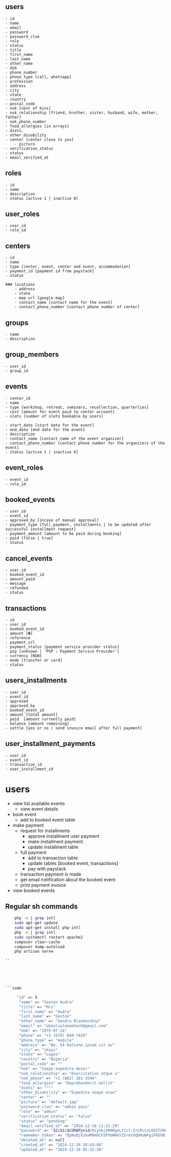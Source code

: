## users

    - id
    - name
    - email
    - password
    - password_clue
    - role
    - status
    - title
    - first_name
    - last_name
    - other_name
    - dob
    - phone_number
    - phone_type [call, whatsapp]
    - profession
    - address
    - city
    - state
    - country 
    - postal_code
    - nok [next of kins]
    - nok_relationship [friend, brother, sister, husband, wife, mother, father]
    - nok_phone_number
    - food_allergies [in arrays]
    - diets,
    - other_disability
    - center [center close to you]
        - picture
    - verification_status
    - status
    - email_verified_at

## roles

    - id
    - name
    - description
    - status [active 1 | inactive 0]


## user_roles

    - user_id
    - role_id

## centers

    - id
    - name
    - type [center, event, center and event, accommodation]
    - payment_id [payment id from paystack]
    - status

    ### locations
        - address
        - state
        - map url [google map]
        - contact_name [contact name for the event]
        - contact_phone_number [contact phone number of center]

## groups

    - name
    - description

## group_members

    - user_id
    - group_id

## events

    - center_id
    - name
    - type [workshop, retreat, seminars, recollection, quarterlies]
    - cost [amount for event paid to center account]
    - slots [number of slots bookable by users]

    - start_date [start date for the event]
    - end_date [end date for the event]
    - description
    - contact_name [contact name of the event organizer]
    - contact_phone_number [contact phone number for the organizers of the event]
    - status [active 1 | inactive 0]

## event_roles

    - event_id
    - role_id

## booked_events

    - user_id
    - event_id
    - approved_by [incase of manual approval]
    - payment_type [full_payment, installments | to be updated after successful installment request]
    - payment_amount [amount to be paid during booking]
    - paid [false | true]
    - status


## cancel_events

    - user_id
    - booked_event_id
    - amount_paid
    - message
    - refunded
    - status


## transactions

    - id
    - user_id
    - booked_event_id
    - amount [₦]
    - reference
    - payment_url
    - payment_status [payment service provider status]
    - psp [unknown | 'PSP : Payment Service Provider']
    - currency [NGN]
    - mode [transfer or card]
    - status

## users_installments

    - user_id
    - event_id
    - approved
    - approved_by
    - booked_event_id
    - amount [total amount]
    - paid  [amount currently paid]
    - balance [amount remaining]
    - settle [yes or no | send invoice email after full payment]


## user_installment_payments
    - user_id
    - event_id
    - transaction_id
    - user_installment_id

# users

-   view list available events
    -   view event details
-   book event
    -   add to booked event table
-   make payment
    -   request for installments
        -   approve installment user payment
        -   make installment payment
        -   update installment table
    -   full payment
        -   add to transaction table
        -   update tables [booked event, transactions]
        -   pay with paystack
    -   transaction payment is made
    -   get email notification about the booked event
    -   print payment invoice
-   view booked events





## Regular sh commands
```bash
    php -m | grep intl
    sudo apt-get update
    sudo apt-get install php-intl
    php -m | grep intl
    sudo systemctl restart apache2
    composer clear-cache
    composer dump-autoload
    php artisan serve
    
``





```code

     "id" => 5
      "name" => "Sexton Audra"
      "title" => "Mrs"
      "first_name" => "Audra"
      "last_name" => "Sexton"
      "other_name" => "Xandra Blankenship"
      "email" => "abdulsalamamtech@gmail.com"
      "dob" => "1975-07-24"
      "phone" => "+1 (679) 844-7429"
      "phone_type" => "mobile"
      "address" => "No. 54 Ratione ipsam sit au"
      "city" => "ikoyi"
      "state" => "Lagos"
      "country" => "Nigeria"
      "postal_code" => ""
      "nok" => "Saepe expedita deser"
      "nok_relationship" => "Exercitation atque v"
      "nok_phone" => "+1 (862) 281-3549"
      "food_allergies" => "Reprehenderit mollit"
      "diets" => """"
      "other_disability" => "Expedita neque esse"
      "center" => ""
      "picture" => "default.jpg"
      "password_clue" => "admin pass"
      "role" => "admin"
      "verification_status" => "false"
      "status" => "pending"
      "email_verified_at" => "2024-12-10 11:21:29"
      "password" => "$2y$12$CGRAPynid/MiynmjXN9BgeLY1cY.ZrLRccnLOk5TX9WuNu53uCNO2"
      "remember_token" => "DpNuQjXzkwM0HGCF2PXbWHXYZSreVSQDHuWFgiP6EhN3m86fHYK1ELC9ERBs"
      "deleted_at" => null
      "created_at" => "2024-12-10 10:43:00"
      "updated_at" => "2024-12-18 05:32:28"

```